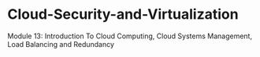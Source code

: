 # Cloud-Security-and-Virtualization
Module 13: Introduction To Cloud Computing, Cloud Systems Management, Load Balancing and Redundancy
